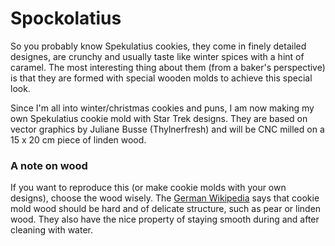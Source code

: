 # Spockolatius
So you probably know Spekulatius cookies, they come in finely detailed designes, are crunchy and usually taste like winter spices with a hint of caramel. The most interesting thing about them (from a baker's perspective) is that they are formed with special wooden molds to achieve this special look.

Since I'm all into winter/christmas cookies and puns, I am now making my own Spekulatius cookie mold with Star Trek designs. They are based on vector graphics by Juliane Busse (Thylnerfresh) and will be CNC milled on a 15 x 20 cm piece of linden wood.

### A note on wood
If you want to reproduce this (or make cookie molds with your own designs), choose the wood wisely. The [German Wikipedia](http://de.wikipedia.org/wiki/Model_(Form)#Nahrungsmittelerzeugung_und_Haushalt) says that cookie mold wood should be hard and of delicate structure, such as pear or linden wood. They also have the nice property of staying smooth during and after cleaning with water.
